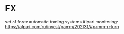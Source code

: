 # FX
set of forex automatic trading systems
Alpari monitoring: https://alpari.com/ru/invest/pamm/202131/#pamm-return
